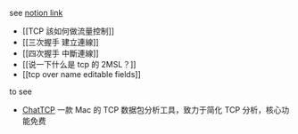 


see [notion link](https://www.notion.so/nture4388/TCP-98466ff687d140a791755dd05ab0029f?pvs=4)

 

- [[TCP 該如何做流量控制]]
- [[三次握手 建立連線]]
- [[四次握手 中斷連線]]
- [[说一下什么是 tcp 的 2MSL？]]
- [[tcp over name editable fields]]




to see
- [ChatTCP](https://chattcp.com/) 一款 Mac 的 TCP 数据包分析工具，致力于简化 TCP 分析，核心功能免费
